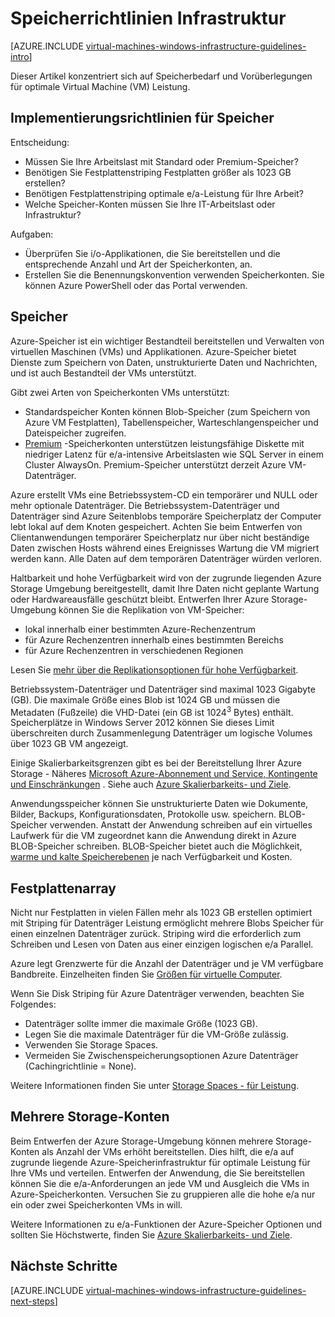 <properties
    pageTitle="Storage Solutions Richtlinien | Microsoft Azure"
    description="Erfahren Sie mehr über wichtigen Entwurf und Implementierung von Richtlinien zur Bereitstellung von Storage Solutions in Azure Infrastrukturdienste."
    documentationCenter=""
    services="virtual-machines-windows"
    authors="iainfoulds"
    manager="timlt"
    editor=""
    tags="azure-resource-manager"/>

<tags
    ms.service="virtual-machines-windows"
    ms.workload="infrastructure-services"
    ms.tgt_pltfrm="vm-windows"
    ms.devlang="na"
    ms.topic="article"
    ms.date="09/08/2016"
    ms.author="iainfou"/>

# <a name="storage-infrastructure-guidelines"></a>Speicherrichtlinien Infrastruktur

[AZURE.INCLUDE [virtual-machines-windows-infrastructure-guidelines-intro](../../includes/virtual-machines-windows-infrastructure-guidelines-intro.md)] 

Dieser Artikel konzentriert sich auf Speicherbedarf und Vorüberlegungen für optimale Virtual Machine (VM) Leistung.


## <a name="implementation-guidelines-for-storage"></a>Implementierungsrichtlinien für Speicher

Entscheidung:

- Müssen Sie Ihre Arbeitslast mit Standard oder Premium-Speicher?
- Benötigen Sie Festplattenstriping Festplatten größer als 1023 GB erstellen?
- Benötigen Festplattenstriping optimale e/a-Leistung für Ihre Arbeit?
- Welche Speicher-Konten müssen Sie Ihre IT-Arbeitslast oder Infrastruktur?

Aufgaben:

- Überprüfen Sie i/o-Applikationen, die Sie bereitstellen und die entsprechende Anzahl und Art der Speicherkonten, an.
- Erstellen Sie die Benennungskonvention verwenden Speicherkonten. Sie können Azure PowerShell oder das Portal verwenden.


## <a name="storage"></a>Speicher

Azure-Speicher ist ein wichtiger Bestandteil bereitstellen und Verwalten von virtuellen Maschinen (VMs) und Applikationen. Azure-Speicher bietet Dienste zum Speichern von Daten, unstrukturierte Daten und Nachrichten, und ist auch Bestandteil der VMs unterstützt.

Gibt zwei Arten von Speicherkonten VMs unterstützt:

- Standardspeicher Konten können Blob-Speicher (zum Speichern von Azure VM Festplatten), Tabellenspeicher, Warteschlangenspeicher und Dateispeicher zugreifen.
- [Premium](../storage/storage-premium-storage.md) -Speicherkonten unterstützen leistungsfähige Diskette mit niedriger Latenz für e/a-intensive Arbeitslasten wie SQL Server in einem Cluster AlwaysOn. Premium-Speicher unterstützt derzeit Azure VM-Datenträger.

Azure erstellt VMs eine Betriebssystem-CD ein temporärer und NULL oder mehr optionale Datenträger. Die Betriebssystem-Datenträger und Datenträger sind Azure Seitenblobs temporäre Speicherplatz der Computer lebt lokal auf dem Knoten gespeichert. Achten Sie beim Entwerfen von Clientanwendungen temporärer Speicherplatz nur über nicht beständige Daten zwischen Hosts während eines Ereignisses Wartung die VM migriert werden kann. Alle Daten auf dem temporären Datenträger würden verloren.

Haltbarkeit und hohe Verfügbarkeit wird von der zugrunde liegenden Azure Storage Umgebung bereitgestellt, damit Ihre Daten nicht geplante Wartung oder Hardwareausfälle geschützt bleibt. Entwerfen Ihrer Azure Storage-Umgebung können Sie die Replikation von VM-Speicher:

- lokal innerhalb einer bestimmten Azure-Rechenzentrum
- für Azure Rechenzentren innerhalb eines bestimmten Bereichs
- für Azure Rechenzentren in verschiedenen Regionen

Lesen Sie [mehr über die Replikationsoptionen für hohe Verfügbarkeit](../storage/storage-introduction.md#replication-for-durability-and-high-availability).

Betriebssystem-Datenträger und Datenträger sind maximal 1023 Gigabyte (GB). Die maximale Größe eines Blob ist 1024 GB und müssen die Metadaten (Fußzeile) die VHD-Datei (ein GB ist 1024<sup>3</sup> Bytes) enthält. Speicherplätze in Windows Server 2012 können Sie dieses Limit überschreiten durch Zusammenlegung Datenträger um logische Volumes über 1023 GB VM angezeigt.

Einige Skalierbarkeitsgrenzen gibt es bei der Bereitstellung Ihrer Azure Storage - Näheres [Microsoft Azure-Abonnement und Service, Kontingente und Einschränkungen](azure-subscription-service-limits.md#storage-limits) . Siehe auch [Azure Skalierbarkeits- und Ziele](../storage/storage-scalability-targets.md).

Anwendungsspeicher können Sie unstrukturierte Daten wie Dokumente, Bilder, Backups, Konfigurationsdaten, Protokolle usw. speichern. BLOB-Speicher verwenden. Anstatt der Anwendung schreiben auf ein virtuelles Laufwerk für die VM zugeordnet kann die Anwendung direkt in Azure BLOB-Speicher schreiben. BLOB-Speicher bietet auch die Möglichkeit, [warme und kalte Speicherebenen](../storage/storage-blob-storage-tiers.md) je nach Verfügbarkeit und Kosten.


## <a name="striped-disks"></a>Festplattenarray
Nicht nur Festplatten in vielen Fällen mehr als 1023 GB erstellen optimiert mit Striping für Datenträger Leistung ermöglicht mehrere Blobs Speicher für einen einzelnen Datenträger zurück. Striping wird die erforderlich zum Schreiben und Lesen von Daten aus einer einzigen logischen e/a Parallel.

Azure legt Grenzwerte für die Anzahl der Datenträger und je VM verfügbare Bandbreite. Einzelheiten finden Sie [Größen für virtuelle Computer](virtual-machines-windows-sizes.md).

Wenn Sie Disk Striping für Azure Datenträger verwenden, beachten Sie Folgendes:

- Datenträger sollte immer die maximale Größe (1023 GB).
- Legen Sie die maximale Datenträger für die VM-Größe zulässig.
- Verwenden Sie Storage Spaces.
- Vermeiden Sie Zwischenspeicherungsoptionen Azure Datenträger (Cachingrichtlinie = None).

Weitere Informationen finden Sie unter [Storage Spaces - für Leistung](http://social.technet.microsoft.com/wiki/contents/articles/15200.storage-spaces-designing-for-performance.aspx).


## <a name="multiple-storage-accounts"></a>Mehrere Storage-Konten

Beim Entwerfen der Azure Storage-Umgebung können mehrere Storage-Konten als Anzahl der VMs erhöht bereitstellen. Dies hilft, die e/a auf zugrunde liegende Azure-Speicherinfrastruktur für optimale Leistung für Ihre VMs und verteilen. Entwerfen der Anwendung, die Sie bereitstellen können Sie die e/a-Anforderungen an jede VM und Ausgleich die VMs in Azure-Speicherkonten. Versuchen Sie zu gruppieren alle die hohe e/a nur ein oder zwei Speicherkonten VMs in will.

Weitere Informationen zu e/a-Funktionen der Azure-Speicher Optionen und sollten Sie Höchstwerte, finden Sie [Azure Skalierbarkeits- und Ziele](../storage/storage-scalability-targets.md).


## <a name="next-steps"></a>Nächste Schritte

[AZURE.INCLUDE [virtual-machines-windows-infrastructure-guidelines-next-steps](../../includes/virtual-machines-windows-infrastructure-guidelines-next-steps.md)] 